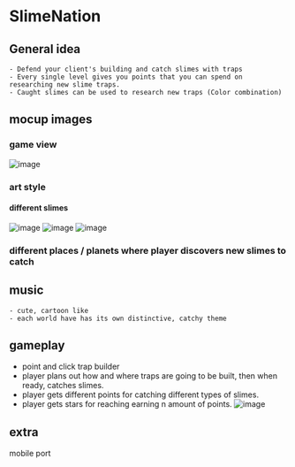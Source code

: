 # SlimeNation 

## General idea
```
- Defend your client's building and catch slimes with traps
- Every single level gives you points that you can spend on researching new slime traps.
- Caught slimes can be used to research new traps (Color combination)
```
## mocup images 

### game view 
![image](https://user-images.githubusercontent.com/33091666/104574033-41747d80-565e-11eb-8de5-0041b15dc975.png)

### art style 

#### different slimes
![image](https://user-images.githubusercontent.com/33091666/104574110-57823e00-565e-11eb-8738-f6d5f3769b01.png)
![image](https://user-images.githubusercontent.com/33091666/104574151-64069680-565e-11eb-9f85-379b3da26684.png)
![image](https://user-images.githubusercontent.com/33091666/104574245-7a145700-565e-11eb-9dd6-4cae01c2ddfb.png)

### different places / planets where player discovers new slimes to catch


## music 
```
- cute, cartoon like
- each world have has its own distinctive, catchy theme
```
## gameplay 
- point and click trap builder
- player plans out how and where traps are going to be built, then when ready, catches slimes.
- player gets different points for catching different types of slimes.
- player gets stars for reaching earning n amount of points.
![image](https://user-images.githubusercontent.com/33091666/104576024-5c47f180-5660-11eb-9988-4ed8d160d8f5.png)



## extra
mobile port
